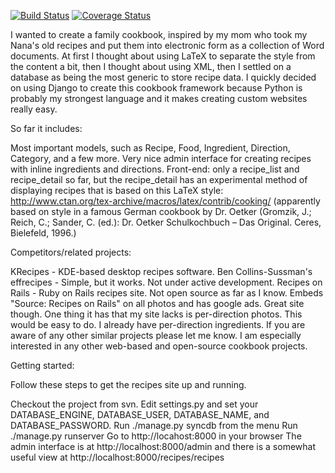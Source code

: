 [![Build Status](https://travis-ci.org/dgrant/django_recipes.png)](https://travis-ci.org/dgrant/django_recipes) [![Coverage Status](https://coveralls.io/repos/dgrant/django_recipes/badge.png)](https://coveralls.io/r/dgrant/django_recipes)

I wanted to create a family cookbook, inspired by my mom who took my Nana's old recipes and put them into electronic form as a collection of Word documents. At first I thought about using LaTeX to separate the style from the content a bit, then I thought about using XML, then I settled on a database as being the most generic to store recipe data. I quickly decided on using Django to create this cookbook framework because Python is probably my strongest language and it makes creating custom websites really easy.

So far it includes:

Most important models, such as Recipe, Food, Ingredient, Direction, Category, and a few more.
Very nice admin interface for creating recipes with inline ingredients and directions.
Front-end: only a recipe_list and recipe_detail so far, but the recipe_detail has an experimental method of displaying recipes that is based on this LaTeX style: http://www.ctan.org/tex-archive/macros/latex/contrib/cooking/ (apparently based on style in a famous German cookbook by Dr. Oetker (Gromzik, J.; Reich, C.; Sander, C. (ed.): Dr. Oetker Schulkochbuch – Das Original. Ceres, Bielefeld, 1996.)

Competitors/related projects:

KRecipes - KDE-based desktop recipes software.
Ben Collins-Sussman's effrecipes - Simple, but it works. Not under active development.
Recipes on Rails - Ruby on Rails recipes site. Not open source as far as I know. Embeds "Source: Recipes on Rails" on all photos and has google ads. Great site though. One thing it has that my site lacks is per-direction photos. This would be easy to do. I already have per-direction ingredients.
If you are aware of any other similar projects please let me know. I am especially interested in any other web-based and open-source cookbook projects.

Getting started:

Follow these steps to get the recipes site up and running.

Checkout the project from svn.
Edit settings.py and set your DATABASE_ENGINE, DATABASE_USER, DATABASE_NAME, and DATABASE_PASSWORD.
Run ./manage.py syncdb from the menu
Run ./manage.py runserver
Go to http://locahost:8000 in your browser
The admin interface is at http://localhost:8000/admin and there is a somewhat useful view at http://localhost:8000/recipes/recipes
